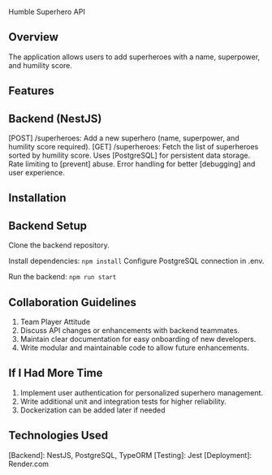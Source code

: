 Humble Superhero API

## Overview

The application allows users to add superheroes with a name, superpower, and humility score.

## Features

## Backend (NestJS)
[POST] /superheroes: Add a new superhero (name, superpower, and humility score required).
[GET] /superheroes: Fetch the list of superheroes sorted by humility score.
Uses [PostgreSQL] for persistent data storage.
Rate limiting to [prevent] abuse.
Error handling for better [debugging] and user experience.

## Installation

## Backend Setup
Clone the backend repository.

Install dependencies:
`npm install`
Configure PostgreSQL connection in .env.

Run the backend:
`npm run start`

## Collaboration Guidelines
1. Team Player Attitude
2. Discuss API changes or enhancements with backend teammates.
3. Maintain clear documentation for easy onboarding of new developers.
4. Write modular and maintainable code to allow future enhancements.

## If I Had More Time
1. Implement user authentication for personalized superhero management.
2. Write additional unit and integration tests for higher reliability.
3. Dockerization can be added later if needed

## Technologies Used
[Backend]: NestJS, PostgreSQL, TypeORM
[Testing]: Jest
[Deployment]: Render.com
